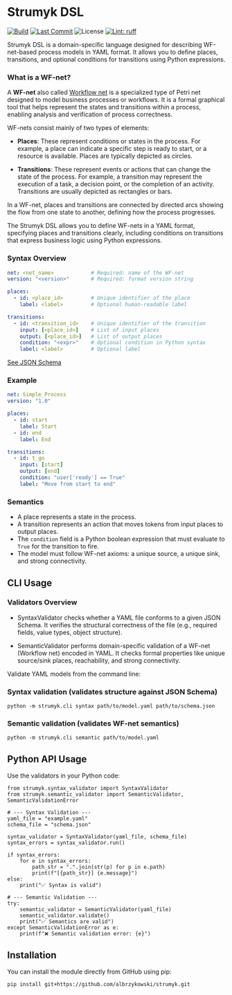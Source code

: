 # Strumyk DSL

[![Build](https://github.com/albrzykowski/strumyk/actions/workflows/tests.yaml/badge.svg)](https://github.com/albrzykowski/strumyk/actions/workflows/tests.yaml)
[![Last Commit](https://img.shields.io/github/last-commit/albrzykowski/strumyk)](https://github.com/albrzykowski/strumyk/commits/main)
![License](https://img.shields.io/github/license/albrzykowski/strumyk)
[![Lint: ruff](https://img.shields.io/badge/lint%20%3A-ruff-green)](https://github.com/albrzykowski/strumyk)


Strumyk DSL is a domain-specific language designed for describing WF-net-based process models in YAML format. It allows you to define places, transitions, and optional conditions for transitions using Python expressions.

### What is a WF-net?

A **WF-net** also called [Workflow net](https://en.wikipedia.org/wiki/Petri_net) is a specialized type of Petri net designed to model business processes or workflows. It is a formal graphical tool that helps represent the states and transitions within a process, enabling analysis and verification of process correctness.

WF-nets consist mainly of two types of elements:

- **Places**: These represent conditions or states in the process. For example, a place can indicate a specific step is ready to start, or a resource is available. Places are typically depicted as circles.

- **Transitions**: These represent events or actions that can change the state of the process. For example, a transition may represent the execution of a task, a decision point, or the completion of an activity. Transitions are usually depicted as rectangles or bars.

In a WF-net, places and transitions are connected by directed arcs showing the flow from one state to another, defining how the process progresses.

The Strumyk DSL allows you to define WF-nets in a YAML format, specifying places and transitions clearly, including conditions on transitions that express business logic using Python expressions.


### Syntax Overview

```yaml
net: <net_name>            # Required: name of the WF-net
version: "<version>"       # Required: format version string

places:
  - id: <place_id>         # Unique identifier of the place
    label: <label>         # Optional human-readable label

transitions:
  - id: <transition_id>    # Unique identifier of the transition
    input: [<place_id>]    # List of input places
    output: [<place_id>]   # List of output places
    condition: "<expr>"    # Optional condition in Python syntax
    label: <label>         # Optional label
```

[See JSON Schema](https://github.com/albrzykowski/strumyk/blob/main/strumyk/data/schema.json)
 

### Example

```yaml
net: Simple_Process
version: "1.0"

places:
  - id: start
    label: Start
  - id: end
    label: End

transitions:
  - id: t_go
    input: [start]
    output: [end]
    condition: "user['ready'] == True"
    label: "Move from start to end"
```

### Semantics

- A place represents a state in the process.
- A transition represents an action that moves tokens from input places to output places.
- The `condition` field is a Python boolean expression that must evaluate to `True` for the transition to fire.
- The model must follow WF-net axioms: a unique source, a unique sink, and strong connectivity.

## CLI Usage

### Validators Overview

- SyntaxValidator checks whether a YAML file conforms to a given JSON Schema. It verifies the structural correctness of the file (e.g., required fields, value types, object structure).

- SemanticValidator performs domain-specific validation of a WF-net (Workflow net) encoded in YAML. It checks formal properties like unique source/sink places, reachability, and strong connectivity.

Validate YAML models from the command line:

### Syntax validation (validates structure against JSON Schema)
`python -m strumyk.cli syntax path/to/model.yaml path/to/schema.json`

### Semantic validation (validates WF-net semantics)
`python -m strumyk.cli semantic path/to/model.yaml`

## Python API Usage

Use the validators in your Python code:

```
from strumyk.syntax_validator import SyntaxValidator
from strumyk.semantic_validator import SemanticValidator, SemanticValidationError

# --- Syntax Validation ---
yaml_file = "example.yaml"
schema_file = "schema.json"

syntax_validator = SyntaxValidator(yaml_file, schema_file)
syntax_errors = syntax_validator.run()

if syntax_errors:
    for e in syntax_errors:
        path_str = ".".join(str(p) for p in e.path)
        print(f"[{path_str}] {e.message}")
else:
    print("✅ Syntax is valid")

# --- Semantic Validation ---
try:
    semantic_validator = SemanticValidator(yaml_file)
    semantic_validator.validate()
    print("✅ Semantics are valid")
except SemanticValidationError as e:
    print(f"❌ Semantic validation error: {e}")
```

## Installation

You can install the module directly from GitHub using pip:

`pip install git+https://github.com/albrzykowski/strumyk.git`